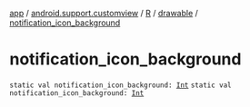 [app](../../../index.md) / [android.support.customview](../../index.md) / [R](../index.md) / [drawable](index.md) / [notification_icon_background](./notification_icon_background.md)

# notification_icon_background

`static val notification_icon_background: `[`Int`](https://kotlinlang.org/api/latest/jvm/stdlib/kotlin/-int/index.html)
`static val notification_icon_background: `[`Int`](https://kotlinlang.org/api/latest/jvm/stdlib/kotlin/-int/index.html)